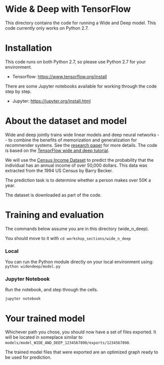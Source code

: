 # Wide & Deep with TensorFlow

This directory contains the code for running a Wide and Deep model. 
This code currently only works on Python 2.7.

# Installation
This code runs on both Python 2.7, so please use Python 2.7 for your environment.
* Tensorflow: https://www.tensorflow.org/install

There are some Jupyter notebooks available for working through the code step by step.
* Jupyter: https://jupyter.org/install.html

# About the dataset and model
Wide and deep jointly trains wide linear models and deep neural networks -- to combine the benefits of memorization and generalization for recommender systems. See the [research paper](https://arxiv.org/abs/1606.07792) for more details. The code is based on the [TensorFlow wide and deep tutorial](https://www.tensorflow.org/tutorials/wide_and_deep/).

We will use the [Census Income Dataset](https://archive.ics.uci.edu/ml/datasets/Census+Income) to predict the probability that the individual has an annual income of over 50,000 dollars. This data was extracted from the 1994 US Census by Barry Becker. 

The prediction task is to determine whether a person makes over 50K a year.

The dataset is downloaded as part of the code.

# Training and evaluation

The commands below assume you are in this directory (wide_n_deep). 

You should move to it with `cd workshop_sections/wide_n_deep`

### Local
You can run the Python module directly on your local environment using:
`python widendeep/model.py`

### Jupyter Notebook
Run the notebook, and step through the cells.

`jupyter notebook`

    
# Your trained model
Whichever path you chose, you should now have a set of files exported. 
It will be located in someplace similar to `models/model_WIDE_AND_DEEP_1234567890/exports/1234567890`. 

The trained model files that were exported are an optimized graph ready to be used for prediction. 
